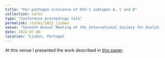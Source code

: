 ```yaml
---
title: "Per-pathogen virulence of HIV-1 subtypes A, C and D"
collection: talks
type: "Conference proceedings talk"
permalink: /talks/2022_lisbon
venue: "Seventh Annual Meeting of the International Society for Evolution, Medicine, and Public Health"
date: 2022-07-08
location: "Lisbon, Portugal
---
```


At this venue I presented the work described in [this paper](https://judithbouman.ch/publication/2023_virulence).
